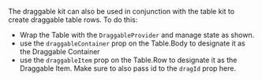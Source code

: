 The draggable kit can also be used in conjunction with the table kit to create draggable table rows. To do this:

- Wrap the Table with the `DraggableProvider` and manage state as shown. 
- use the `draggableContainer` prop on the Table.Body to designate it as the Draggable Container
- use the `draggableItem` prop on the Table.Row to designate it as the Draggable Item. Make sure to also pass id to the `dragId` prop here. 